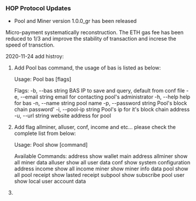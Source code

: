 ### HOP Protocol Updates

+ Pool and Miner version 1.0.0_gr has been released

Micro-payment systematically reconstruction. The ETH gas fee has been reduced to 1/3 and improve the stability of transaction and increse the speed of transction.

2020-11-24 add histroy: 


1. Add Pool bas command, the usage of bas is listed as below:

	Usage:
  	Pool bas [flags]

	Flags:
	  -b, --bas string        BAS IP to save and query, default from conf file
	  -e, --email string      email for contacting pool's administrator
	  -h, --help              help for bas
	  -n, --name string       pool name
	  -p, --password string   Pool's block chain password'
	  -i, --pool-ip string    Pool's ip for it's block chain address
	  -u, --url string        website address for pool

2. Add flag allminer, alluser, conf, income and etc... please check the complete list from below:

	Usage:
  	Pool show [command]

	Available Commands:
	  address     show wallet main address
	  allminer    show all miner data
	  alluser     show all user data
	  conf        show system configuration address
	  income      show all income
	  miner       show miner info data
	  pool        show all pool
	  receipt     show lasted receipt
	  subpool     show subscribe pool
	  user        show local user account data

3. 